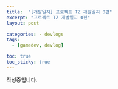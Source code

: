 ```yaml
---
title:  "[개발일지] 프로젝트 TZ 개발일지 0편"
excerpt: "프로젝트 TZ 개발일지 0편"
layout: post

categories: - devlogs
tags:
  - [gamedev, devlog]

toc: true
toc_sticky: true
---
```


<style type="text/css">
  @font-face {
      font-family: 'Polygothic';
      src: url('/srcs/fonts/Polygothic-Light.ttf') format('truetype');
  }

  body {
    font-family: 'Polygothic';
  }
</style>

작성중입니다.